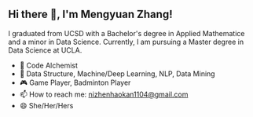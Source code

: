 <h2 align="left">Hi there 👋, I'm Mengyuan Zhang!</h2>

<p align="left">
  I graduated from UCSD with a Bachelor's degree in Applied Mathematice and a minor in Data Science. Currently, I am pursuing a Master degree in Data Science at UCLA. 
</p>

- 📖 Code Alchemist
- 🌱 Data Structure, Machine/Deep Learning, NLP, Data Mining
- 🎮 Game Player, Badminton Player
- 📫 How to reach me: nizhenhaokan1104@gmail.com
- 😄 She/Her/Hers
